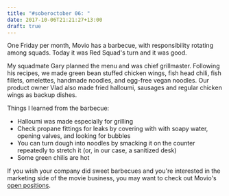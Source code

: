 ```yaml
---
title: "#soberoctober 06: "
date: 2017-10-06T21:21:27+13:00
draft: true
---
```


One Friday per month, Movio has a barbecue, with responsibility rotating among squads. Today it was Red Squad's turn and it was good.

My squadmate Gary planned the menu and was chief grillmaster. Following his recipes, we made green bean stuffed chicken wings, fish head
chili, fish fillets, omelettes, handmade noodles, and egg-free vegan noodles. Our product owner Vlad also made fried halloumi, sausages and
regular chicken wings as backup dishes.

Things I learned from the barbecue:

* Halloumi was made especially for grilling
* Check propane fittings for leaks by covering with with soapy water, opening valves, and looking for bubbles
* You can turn dough into noodles by smacking it on the counter repeatedly to stretch it (or, in our case, a sanitized desk)
* Some green chilis are hot

If you wish your company did sweet barbecues and you're interested in the marketing side of the movie business, you may want to check out Movio's [open positions](https://movio.co/en/career/).
